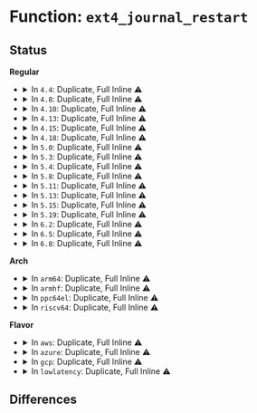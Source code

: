 # Function: <code>ext4_journal_restart</code>

## Status
<b>Regular</b>
<ul>
<li>
<details>
<summary>In <code>4.4</code>: Duplicate, Full Inline ⚠️</summary>

**Collision:** Static Duplication

**Inline:** Full

**Transformation:** False

**Instances:**

```
In fs/ext4/inode.c (ffffffff8129882a)
Location: fs/ext4/ext4_jbd2.h:341
Inline: True
Inline callers:
  - fs/ext4/inode.c:ext4_truncate_restart_trans
  - fs/ext4/inode.c:ext4_evict_inode
```
```
In fs/ext4/resize.c (ffffffff812bef06)
Location: fs/ext4/ext4_jbd2.h:341
Inline: True
Inline callers:
  - fs/ext4/resize.c:update_backups
```
```
In fs/ext4/migrate.c (ffffffff812cc125)
Location: fs/ext4/ext4_jbd2.h:341
Inline: True
Inline callers:
  - fs/ext4/migrate.c:finish_range
  - fs/ext4/migrate.c:ext4_ext_migrate
  - fs/ext4/migrate.c:ext4_ext_migrate
```
</details>
</li>
<li>
<details>
<summary>In <code>4.8</code>: Duplicate, Full Inline ⚠️</summary>

**Collision:** Static Duplication

**Inline:** Full

**Transformation:** False

**Instances:**

```
In fs/ext4/inode.c (ffffffff812cb653)
Location: fs/ext4/ext4_jbd2.h:349
Inline: True
Inline callers:
  - fs/ext4/inode.c:ext4_evict_inode
  - fs/ext4/inode.c:ext4_truncate_restart_trans
```
```
In fs/ext4/resize.c (ffffffff812ee95d)
Location: fs/ext4/ext4_jbd2.h:349
Inline: True
Inline callers:
  - fs/ext4/resize.c:update_backups
```
```
In fs/ext4/migrate.c (ffffffff812fc329)
Location: fs/ext4/ext4_jbd2.h:349
Inline: True
Inline callers:
  - fs/ext4/migrate.c:ext4_ext_migrate
  - fs/ext4/migrate.c:ext4_ext_migrate
  - fs/ext4/migrate.c:finish_range
```
</details>
</li>
<li>
<details>
<summary>In <code>4.10</code>: Duplicate, Full Inline ⚠️</summary>

**Collision:** Static Duplication

**Inline:** Full

**Transformation:** False

**Instances:**

```
In fs/ext4/inode.c (ffffffff812e1333)
Location: fs/ext4/ext4_jbd2.h:349
Inline: True
Inline callers:
  - fs/ext4/inode.c:ext4_evict_inode
  - fs/ext4/inode.c:ext4_truncate_restart_trans
```
```
In fs/ext4/resize.c (ffffffff8130492d)
Location: fs/ext4/ext4_jbd2.h:349
Inline: True
Inline callers:
  - fs/ext4/resize.c:update_backups
```
```
In fs/ext4/migrate.c (ffffffff813122d9)
Location: fs/ext4/ext4_jbd2.h:349
Inline: True
Inline callers:
  - fs/ext4/migrate.c:ext4_ext_migrate
  - fs/ext4/migrate.c:ext4_ext_migrate
  - fs/ext4/migrate.c:finish_range
```
</details>
</li>
<li>
<details>
<summary>In <code>4.13</code>: Duplicate, Full Inline ⚠️</summary>

**Collision:** Static Duplication

**Inline:** Full

**Transformation:** False

**Instances:**

```
In fs/ext4/inode.c (ffffffff812ffac7)
Location: fs/ext4/ext4_jbd2.h:345
Inline: True
Inline callers:
  - fs/ext4/inode.c:ext4_truncate_restart_trans
```
```
In fs/ext4/migrate.c (ffffffff813140d2)
Location: fs/ext4/ext4_jbd2.h:345
Inline: True
Inline callers:
  - fs/ext4/migrate.c:ext4_ext_migrate
  - fs/ext4/migrate.c:ext4_ext_migrate
  - fs/ext4/migrate.c:finish_range
```
```
In fs/ext4/resize.c (ffffffff8131f4b5)
Location: fs/ext4/ext4_jbd2.h:345
Inline: True
Inline callers:
  - fs/ext4/resize.c:update_backups
```
```
In fs/ext4/xattr.c (ffffffff8133a578)
Location: fs/ext4/ext4_jbd2.h:345
Inline: True
```
</details>
</li>
<li>
<details>
<summary>In <code>4.15</code>: Duplicate, Full Inline ⚠️</summary>

**Collision:** Static Duplication

**Inline:** Full

**Transformation:** False

**Instances:**

```
In fs/ext4/inode.c (ffffffff813242d4)
Location: fs/ext4/ext4_jbd2.h:345
Inline: True
Inline callers:
  - fs/ext4/inode.c:ext4_truncate_restart_trans
```
```
In fs/ext4/migrate.c (ffffffff81338892)
Location: fs/ext4/ext4_jbd2.h:345
Inline: True
Inline callers:
  - fs/ext4/migrate.c:ext4_ext_migrate
  - fs/ext4/migrate.c:ext4_ext_migrate
  - fs/ext4/migrate.c:finish_range
```
```
In fs/ext4/resize.c (ffffffff81343b55)
Location: fs/ext4/ext4_jbd2.h:345
Inline: True
Inline callers:
  - fs/ext4/resize.c:update_backups
```
```
In fs/ext4/xattr.c (ffffffff8135e948)
Location: fs/ext4/ext4_jbd2.h:345
Inline: True
```
</details>
</li>
<li>
<details>
<summary>In <code>4.18</code>: Duplicate, Full Inline ⚠️</summary>

**Collision:** Static Duplication

**Inline:** Full

**Transformation:** False

**Instances:**

```
In fs/ext4/inode.c (ffffffff8135251f)
Location: fs/ext4/ext4_jbd2.h:342
Inline: True
Inline callers:
  - fs/ext4/inode.c:ext4_truncate_restart_trans
```
```
In fs/ext4/migrate.c (ffffffff81366ae6)
Location: fs/ext4/ext4_jbd2.h:342
Inline: True
Inline callers:
  - fs/ext4/migrate.c:ext4_ext_migrate
  - fs/ext4/migrate.c:ext4_ext_migrate
  - fs/ext4/migrate.c:finish_range
  - fs/ext4/migrate.c:finish_range
```
```
In fs/ext4/resize.c (ffffffff813719f6)
Location: fs/ext4/ext4_jbd2.h:342
Inline: True
Inline callers:
  - fs/ext4/resize.c:update_backups
```
```
In fs/ext4/xattr.c (ffffffff8138d2a0)
Location: fs/ext4/ext4_jbd2.h:342
Inline: True
```
</details>
</li>
<li>
<details>
<summary>In <code>5.0</code>: Duplicate, Full Inline ⚠️</summary>

**Collision:** Static Duplication

**Inline:** Full

**Transformation:** False

**Instances:**

```
In fs/ext4/inode.c (ffffffff8136a63f)
Location: fs/ext4/ext4_jbd2.h:342
Inline: True
Inline callers:
  - fs/ext4/inode.c:ext4_truncate_restart_trans
```
```
In fs/ext4/migrate.c (ffffffff8137ef36)
Location: fs/ext4/ext4_jbd2.h:342
Inline: True
Inline callers:
  - fs/ext4/migrate.c:ext4_ext_migrate
  - fs/ext4/migrate.c:ext4_ext_migrate
  - fs/ext4/migrate.c:finish_range
  - fs/ext4/migrate.c:finish_range
```
```
In fs/ext4/resize.c (ffffffff81389e8f)
Location: fs/ext4/ext4_jbd2.h:342
Inline: True
Inline callers:
  - fs/ext4/resize.c:update_backups
```
```
In fs/ext4/xattr.c (ffffffff813a5eb0)
Location: fs/ext4/ext4_jbd2.h:342
Inline: True
```
</details>
</li>
<li>
<details>
<summary>In <code>5.3</code>: Duplicate, Full Inline ⚠️</summary>

**Collision:** Static Duplication

**Inline:** Full

**Transformation:** False

**Instances:**

```
In fs/ext4/inode.c (ffffffff81393b3f)
Location: fs/ext4/ext4_jbd2.h:342
Inline: True
Inline callers:
  - fs/ext4/inode.c:ext4_truncate_restart_trans
```
```
In fs/ext4/migrate.c (ffffffff813a869b)
Location: fs/ext4/ext4_jbd2.h:342
Inline: True
Inline callers:
  - fs/ext4/migrate.c:ext4_ext_migrate
  - fs/ext4/migrate.c:ext4_ext_migrate
  - fs/ext4/migrate.c:finish_range
  - fs/ext4/migrate.c:finish_range
```
```
In fs/ext4/resize.c (ffffffff813b48fc)
Location: fs/ext4/ext4_jbd2.h:342
Inline: True
Inline callers:
  - fs/ext4/resize.c:update_backups
```
```
In fs/ext4/xattr.c (ffffffff813cff01)
Location: fs/ext4/ext4_jbd2.h:342
Inline: True
```
</details>
</li>
<li>
<details>
<summary>In <code>5.4</code>: Duplicate, Full Inline ⚠️</summary>

**Collision:** Static Duplication

**Inline:** Full

**Transformation:** False

**Instances:**

```
In fs/ext4/inode.c (ffffffff813ac4df)
Location: fs/ext4/ext4_jbd2.h:342
Inline: True
Inline callers:
  - fs/ext4/inode.c:ext4_truncate_restart_trans
```
```
In fs/ext4/migrate.c (ffffffff813c1520)
Location: fs/ext4/ext4_jbd2.h:342
Inline: True
Inline callers:
  - fs/ext4/migrate.c:ext4_ext_migrate
  - fs/ext4/migrate.c:ext4_ext_migrate
  - fs/ext4/migrate.c:finish_range
  - fs/ext4/migrate.c:finish_range
```
```
In fs/ext4/resize.c (ffffffff813cd7fc)
Location: fs/ext4/ext4_jbd2.h:342
Inline: True
Inline callers:
  - fs/ext4/resize.c:update_backups
```
```
In fs/ext4/xattr.c (ffffffff813e95d1)
Location: fs/ext4/ext4_jbd2.h:342
Inline: True
```
</details>
</li>
<li>
<details>
<summary>In <code>5.8</code>: Duplicate, Full Inline ⚠️</summary>

**Collision:** Static Duplication

**Inline:** Full

**Transformation:** False

**Instances:**

```
In fs/ext4/extents.c (ffffffff813dff0e)
Location: fs/ext4/ext4_jbd2.h:353
Inline: True
Inline callers:
  - fs/ext4/extents.c:ext4_datasem_ensure_credits
```
```
In fs/ext4/indirect.c (ffffffff813ef9c3)
Location: fs/ext4/ext4_jbd2.h:353
Inline: True
Inline callers:
  - fs/ext4/indirect.c:ext4_ind_truncate_ensure_credits
```
```
In fs/ext4/migrate.c (ffffffff8140d616)
Location: fs/ext4/ext4_jbd2.h:353
Inline: True
Inline callers:
  - fs/ext4/migrate.c:ext4_ext_migrate
  - fs/ext4/migrate.c:ext4_ext_migrate
  - fs/ext4/migrate.c:ext4_ext_swap_inode_data
  - fs/ext4/migrate.c:ext4_ext_swap_inode_data
  - fs/ext4/migrate.c:ext4_ext_swap_inode_data
  - fs/ext4/migrate.c:ext4_ext_swap_inode_data
  - fs/ext4/migrate.c:free_tind_blocks
  - fs/ext4/migrate.c:free_tind_blocks
  - fs/ext4/migrate.c:free_dind_blocks
  - fs/ext4/migrate.c:free_dind_blocks
  - fs/ext4/migrate.c:free_dind_blocks
  - fs/ext4/migrate.c:free_dind_blocks
```
```
In fs/ext4/resize.c (ffffffff81419bf8)
Location: fs/ext4/ext4_jbd2.h:353
Inline: True
Inline callers:
  - fs/ext4/resize.c:update_backups
  - fs/ext4/resize.c:update_backups
  - fs/ext4/resize.c:setup_new_flex_group_blocks
  - fs/ext4/resize.c:setup_new_flex_group_blocks
  - fs/ext4/resize.c:setup_new_flex_group_blocks
  - fs/ext4/resize.c:setup_new_flex_group_blocks
  - fs/ext4/resize.c:setup_new_flex_group_blocks
  - fs/ext4/resize.c:setup_new_flex_group_blocks
  - fs/ext4/resize.c:set_flexbg_block_bitmap
  - fs/ext4/resize.c:set_flexbg_block_bitmap
```
```
In fs/ext4/xattr.c (ffffffff8143ac7c)
Location: fs/ext4/ext4_jbd2.h:353
Inline: True
Inline callers:
  - fs/ext4/xattr.c:ext4_xattr_delete_inode
  - fs/ext4/xattr.c:ext4_xattr_delete_inode
  - fs/ext4/xattr.c:ext4_xattr_inode_dec_ref_all
  - fs/ext4/xattr.c:ext4_xattr_inode_dec_ref_all
```
</details>
</li>
<li>
<details>
<summary>In <code>5.11</code>: Duplicate, Full Inline ⚠️</summary>

**Collision:** Static Duplication

**Inline:** Full

**Transformation:** False

**Instances:**

```
In fs/ext4/extents.c (ffffffff813f17ce)
Location: fs/ext4/ext4_jbd2.h:345
Inline: True
Inline callers:
  - fs/ext4/extents.c:ext4_datasem_ensure_credits
```
```
In fs/ext4/indirect.c (ffffffff81402118)
Location: fs/ext4/ext4_jbd2.h:345
Inline: True
Inline callers:
  - fs/ext4/indirect.c:ext4_ind_truncate_ensure_credits
```
```
In fs/ext4/migrate.c (ffffffff81420a76)
Location: fs/ext4/ext4_jbd2.h:345
Inline: True
Inline callers:
  - fs/ext4/migrate.c:ext4_ext_migrate
  - fs/ext4/migrate.c:ext4_ext_migrate
  - fs/ext4/migrate.c:ext4_ext_swap_inode_data
  - fs/ext4/migrate.c:ext4_ext_swap_inode_data
  - fs/ext4/migrate.c:ext4_ext_swap_inode_data
  - fs/ext4/migrate.c:ext4_ext_swap_inode_data
  - fs/ext4/migrate.c:free_tind_blocks
  - fs/ext4/migrate.c:free_tind_blocks
  - fs/ext4/migrate.c:free_dind_blocks
  - fs/ext4/migrate.c:free_dind_blocks
  - fs/ext4/migrate.c:free_dind_blocks
  - fs/ext4/migrate.c:free_dind_blocks
```
```
In fs/ext4/resize.c (ffffffff8142d898)
Location: fs/ext4/ext4_jbd2.h:345
Inline: True
Inline callers:
  - fs/ext4/resize.c:update_backups
  - fs/ext4/resize.c:update_backups
  - fs/ext4/resize.c:setup_new_flex_group_blocks
  - fs/ext4/resize.c:setup_new_flex_group_blocks
  - fs/ext4/resize.c:setup_new_flex_group_blocks
  - fs/ext4/resize.c:setup_new_flex_group_blocks
  - fs/ext4/resize.c:setup_new_flex_group_blocks
  - fs/ext4/resize.c:setup_new_flex_group_blocks
  - fs/ext4/resize.c:set_flexbg_block_bitmap
  - fs/ext4/resize.c:set_flexbg_block_bitmap
```
```
In fs/ext4/xattr.c (ffffffff814537ec)
Location: fs/ext4/ext4_jbd2.h:345
Inline: True
Inline callers:
  - fs/ext4/xattr.c:ext4_xattr_delete_inode
  - fs/ext4/xattr.c:ext4_xattr_delete_inode
  - fs/ext4/xattr.c:ext4_xattr_inode_dec_ref_all
  - fs/ext4/xattr.c:ext4_xattr_inode_dec_ref_all
```
</details>
</li>
<li>
<details>
<summary>In <code>5.13</code>: Duplicate, Full Inline ⚠️</summary>

**Collision:** Static Duplication

**Inline:** Full

**Transformation:** False

**Instances:**

```
In fs/ext4/extents.c (ffffffff813f7c4e)
Location: fs/ext4/ext4_jbd2.h:345
Inline: True
Inline callers:
  - fs/ext4/extents.c:ext4_datasem_ensure_credits
```
```
In fs/ext4/indirect.c (ffffffff81408522)
Location: fs/ext4/ext4_jbd2.h:345
Inline: True
Inline callers:
  - fs/ext4/indirect.c:ext4_ind_truncate_ensure_credits
```
```
In fs/ext4/migrate.c (ffffffff81427231)
Location: fs/ext4/ext4_jbd2.h:345
Inline: True
Inline callers:
  - fs/ext4/migrate.c:ext4_ext_migrate
  - fs/ext4/migrate.c:ext4_ext_migrate
  - fs/ext4/migrate.c:ext4_ext_swap_inode_data
  - fs/ext4/migrate.c:ext4_ext_swap_inode_data
  - fs/ext4/migrate.c:ext4_ext_swap_inode_data
  - fs/ext4/migrate.c:ext4_ext_swap_inode_data
  - fs/ext4/migrate.c:ext4_ext_swap_inode_data
  - fs/ext4/migrate.c:ext4_ext_swap_inode_data
  - fs/ext4/migrate.c:free_dind_blocks
  - fs/ext4/migrate.c:free_dind_blocks
  - fs/ext4/migrate.c:free_dind_blocks
  - fs/ext4/migrate.c:free_dind_blocks
```
```
In fs/ext4/resize.c (ffffffff81434558)
Location: fs/ext4/ext4_jbd2.h:345
Inline: True
Inline callers:
  - fs/ext4/resize.c:update_backups
  - fs/ext4/resize.c:update_backups
  - fs/ext4/resize.c:setup_new_flex_group_blocks
  - fs/ext4/resize.c:setup_new_flex_group_blocks
  - fs/ext4/resize.c:setup_new_flex_group_blocks
  - fs/ext4/resize.c:setup_new_flex_group_blocks
  - fs/ext4/resize.c:setup_new_flex_group_blocks
  - fs/ext4/resize.c:setup_new_flex_group_blocks
  - fs/ext4/resize.c:set_flexbg_block_bitmap
  - fs/ext4/resize.c:set_flexbg_block_bitmap
```
```
In fs/ext4/xattr.c (ffffffff8145910c)
Location: fs/ext4/ext4_jbd2.h:345
Inline: True
Inline callers:
  - fs/ext4/xattr.c:ext4_xattr_delete_inode
  - fs/ext4/xattr.c:ext4_xattr_delete_inode
  - fs/ext4/xattr.c:ext4_xattr_inode_dec_ref_all
  - fs/ext4/xattr.c:ext4_xattr_inode_dec_ref_all
```
</details>
</li>
<li>
<details>
<summary>In <code>5.15</code>: Duplicate, Full Inline ⚠️</summary>

**Collision:** Static Duplication

**Inline:** Full

**Transformation:** False

**Instances:**

```
In fs/ext4/extents.c (ffffffff8144a12e)
Location: fs/ext4/ext4_jbd2.h:351
Inline: True
Inline callers:
  - fs/ext4/extents.c:ext4_datasem_ensure_credits
```
```
In fs/ext4/indirect.c (ffffffff8145af6a)
Location: fs/ext4/ext4_jbd2.h:351
Inline: True
Inline callers:
  - fs/ext4/indirect.c:ext4_ind_truncate_ensure_credits
```
```
In fs/ext4/migrate.c (ffffffff8147aec8)
Location: fs/ext4/ext4_jbd2.h:351
Inline: True
Inline callers:
  - fs/ext4/migrate.c:ext4_ext_migrate
  - fs/ext4/migrate.c:ext4_ext_migrate
  - fs/ext4/migrate.c:ext4_ext_swap_inode_data
  - fs/ext4/migrate.c:ext4_ext_swap_inode_data
  - fs/ext4/migrate.c:ext4_ext_swap_inode_data
  - fs/ext4/migrate.c:ext4_ext_swap_inode_data
  - fs/ext4/migrate.c:ext4_ext_swap_inode_data
  - fs/ext4/migrate.c:ext4_ext_swap_inode_data
  - fs/ext4/migrate.c:free_dind_blocks
  - fs/ext4/migrate.c:free_dind_blocks
  - fs/ext4/migrate.c:free_dind_blocks
  - fs/ext4/migrate.c:free_dind_blocks
```
```
In fs/ext4/resize.c (ffffffff81487fd4)
Location: fs/ext4/ext4_jbd2.h:351
Inline: True
Inline callers:
  - fs/ext4/resize.c:update_backups
  - fs/ext4/resize.c:update_backups
  - fs/ext4/resize.c:setup_new_flex_group_blocks
  - fs/ext4/resize.c:setup_new_flex_group_blocks
  - fs/ext4/resize.c:setup_new_flex_group_blocks
  - fs/ext4/resize.c:setup_new_flex_group_blocks
  - fs/ext4/resize.c:setup_new_flex_group_blocks
  - fs/ext4/resize.c:setup_new_flex_group_blocks
  - fs/ext4/resize.c:set_flexbg_block_bitmap
  - fs/ext4/resize.c:set_flexbg_block_bitmap
```
```
In fs/ext4/xattr.c (ffffffff814ad21c)
Location: fs/ext4/ext4_jbd2.h:351
Inline: True
Inline callers:
  - fs/ext4/xattr.c:ext4_xattr_delete_inode
  - fs/ext4/xattr.c:ext4_xattr_delete_inode
  - fs/ext4/xattr.c:ext4_xattr_inode_dec_ref_all
  - fs/ext4/xattr.c:ext4_xattr_inode_dec_ref_all
```
</details>
</li>
<li>
<details>
<summary>In <code>5.19</code>: Duplicate, Full Inline ⚠️</summary>

**Collision:** Static Duplication

**Inline:** Full

**Transformation:** False

**Instances:**

```
In fs/ext4/extents.c (ffffffff814c687e)
Location: fs/ext4/ext4_jbd2.h:351
Inline: True
Inline callers:
  - fs/ext4/extents.c:ext4_datasem_ensure_credits
```
```
In fs/ext4/indirect.c (ffffffff814d8ce8)
Location: fs/ext4/ext4_jbd2.h:351
Inline: True
Inline callers:
  - fs/ext4/indirect.c:ext4_ind_truncate_ensure_credits
```
```
In fs/ext4/migrate.c (ffffffff814fd2f6)
Location: fs/ext4/ext4_jbd2.h:351
Inline: True
Inline callers:
  - fs/ext4/migrate.c:ext4_ext_migrate
  - fs/ext4/migrate.c:ext4_ext_swap_inode_data
  - fs/ext4/migrate.c:ext4_ext_swap_inode_data
  - fs/ext4/migrate.c:ext4_ext_swap_inode_data
  - fs/ext4/migrate.c:free_dind_blocks
  - fs/ext4/migrate.c:free_dind_blocks
```
```
In fs/ext4/resize.c (ffffffff8150d5a5)
Location: fs/ext4/ext4_jbd2.h:351
Inline: True
Inline callers:
  - fs/ext4/resize.c:update_backups
  - fs/ext4/resize.c:setup_new_flex_group_blocks
  - fs/ext4/resize.c:setup_new_flex_group_blocks
  - fs/ext4/resize.c:setup_new_flex_group_blocks
  - fs/ext4/resize.c:set_flexbg_block_bitmap
```
```
In fs/ext4/xattr.c (ffffffff815352b7)
Location: fs/ext4/ext4_jbd2.h:351
Inline: True
Inline callers:
  - fs/ext4/xattr.c:ext4_xattr_delete_inode
  - fs/ext4/xattr.c:ext4_xattr_delete_inode
  - fs/ext4/xattr.c:ext4_xattr_inode_dec_ref_all
  - fs/ext4/xattr.c:ext4_xattr_inode_dec_ref_all
```
</details>
</li>
<li>
<details>
<summary>In <code>6.2</code>: Duplicate, Full Inline ⚠️</summary>

**Collision:** Static Duplication

**Inline:** Full

**Transformation:** False

**Instances:**

```
In fs/ext4/extents.c (ffffffff8155ee6e)
Location: fs/ext4/ext4_jbd2.h:351
Inline: True
Inline callers:
  - fs/ext4/extents.c:ext4_datasem_ensure_credits
```
```
In fs/ext4/indirect.c (ffffffff81571af8)
Location: fs/ext4/ext4_jbd2.h:351
Inline: True
Inline callers:
  - fs/ext4/indirect.c:ext4_ind_truncate_ensure_credits
```
```
In fs/ext4/migrate.c (ffffffff81597ac2)
Location: fs/ext4/ext4_jbd2.h:351
Inline: True
Inline callers:
  - fs/ext4/migrate.c:ext4_ext_migrate
  - fs/ext4/migrate.c:ext4_ext_swap_inode_data
  - fs/ext4/migrate.c:ext4_ext_swap_inode_data
  - fs/ext4/migrate.c:ext4_ext_swap_inode_data
  - fs/ext4/migrate.c:free_dind_blocks
  - fs/ext4/migrate.c:free_dind_blocks
```
```
In fs/ext4/resize.c (ffffffff815a83b1)
Location: fs/ext4/ext4_jbd2.h:351
Inline: True
Inline callers:
  - fs/ext4/resize.c:update_backups
  - fs/ext4/resize.c:setup_new_flex_group_blocks
  - fs/ext4/resize.c:setup_new_flex_group_blocks
  - fs/ext4/resize.c:setup_new_flex_group_blocks
  - fs/ext4/resize.c:set_flexbg_block_bitmap
```
```
In fs/ext4/xattr.c (ffffffff815d36f7)
Location: fs/ext4/ext4_jbd2.h:351
Inline: True
Inline callers:
  - fs/ext4/xattr.c:ext4_xattr_delete_inode
  - fs/ext4/xattr.c:ext4_xattr_delete_inode
  - fs/ext4/xattr.c:ext4_xattr_inode_dec_ref_all
  - fs/ext4/xattr.c:ext4_xattr_inode_dec_ref_all
```
</details>
</li>
<li>
<details>
<summary>In <code>6.5</code>: Duplicate, Full Inline ⚠️</summary>

**Collision:** Static Duplication

**Inline:** Full

**Transformation:** False

**Instances:**

```
In fs/ext4/extents.c (ffffffff81596c2e)
Location: fs/ext4/ext4_jbd2.h:351
Inline: True
Inline callers:
  - fs/ext4/extents.c:ext4_datasem_ensure_credits
```
```
In fs/ext4/indirect.c (ffffffff815a9888)
Location: fs/ext4/ext4_jbd2.h:351
Inline: True
Inline callers:
  - fs/ext4/indirect.c:ext4_ind_truncate_ensure_credits
```
```
In fs/ext4/inode.c (ffffffff815b5cea)
Location: fs/ext4/ext4_jbd2.h:351
Inline: True
Inline callers:
  - fs/ext4/inode.c:mpage_prepare_extent_to_map
```
```
In fs/ext4/migrate.c (ffffffff815ce502)
Location: fs/ext4/ext4_jbd2.h:351
Inline: True
Inline callers:
  - fs/ext4/migrate.c:ext4_ext_migrate
  - fs/ext4/migrate.c:ext4_ext_swap_inode_data
  - fs/ext4/migrate.c:ext4_ext_swap_inode_data
  - fs/ext4/migrate.c:ext4_ext_swap_inode_data
  - fs/ext4/migrate.c:free_dind_blocks
  - fs/ext4/migrate.c:free_dind_blocks
```
```
In fs/ext4/resize.c (ffffffff815dec31)
Location: fs/ext4/ext4_jbd2.h:351
Inline: True
Inline callers:
  - fs/ext4/resize.c:update_backups
  - fs/ext4/resize.c:setup_new_flex_group_blocks
  - fs/ext4/resize.c:setup_new_flex_group_blocks
  - fs/ext4/resize.c:setup_new_flex_group_blocks
  - fs/ext4/resize.c:set_flexbg_block_bitmap
```
```
In fs/ext4/xattr.c (ffffffff8160b2a7)
Location: fs/ext4/ext4_jbd2.h:351
Inline: True
Inline callers:
  - fs/ext4/xattr.c:ext4_xattr_delete_inode
  - fs/ext4/xattr.c:ext4_xattr_delete_inode
  - fs/ext4/xattr.c:ext4_xattr_inode_dec_ref_all
  - fs/ext4/xattr.c:ext4_xattr_inode_dec_ref_all
```
</details>
</li>
<li>
<details>
<summary>In <code>6.8</code>: Duplicate, Full Inline ⚠️</summary>

**Collision:** Static Duplication

**Inline:** Full

**Transformation:** False

**Instances:**

```
In fs/ext4/extents.c (ffffffff815cf8dc)
Location: fs/ext4/ext4_jbd2.h:351
Inline: True
Inline callers:
  - fs/ext4/extents.c:ext4_datasem_ensure_credits
```
```
In fs/ext4/indirect.c (ffffffff815e2636)
Location: fs/ext4/ext4_jbd2.h:351
Inline: True
Inline callers:
  - fs/ext4/indirect.c:ext4_ind_truncate_ensure_credits
```
```
In fs/ext4/inode.c (ffffffff815eea95)
Location: fs/ext4/ext4_jbd2.h:351
Inline: True
Inline callers:
  - fs/ext4/inode.c:mpage_prepare_extent_to_map
```
```
In fs/ext4/migrate.c (ffffffff81606d82)
Location: fs/ext4/ext4_jbd2.h:351
Inline: True
Inline callers:
  - fs/ext4/migrate.c:ext4_ext_migrate
  - fs/ext4/migrate.c:ext4_ext_swap_inode_data
  - fs/ext4/migrate.c:ext4_ext_swap_inode_data
  - fs/ext4/migrate.c:ext4_ext_swap_inode_data
  - fs/ext4/migrate.c:free_dind_blocks
  - fs/ext4/migrate.c:free_dind_blocks
```
```
In fs/ext4/resize.c (ffffffff816176ed)
Location: fs/ext4/ext4_jbd2.h:351
Inline: True
Inline callers:
  - fs/ext4/resize.c:update_backups
  - fs/ext4/resize.c:setup_new_flex_group_blocks
  - fs/ext4/resize.c:setup_new_flex_group_blocks
  - fs/ext4/resize.c:setup_new_flex_group_blocks
  - fs/ext4/resize.c:set_flexbg_block_bitmap
```
```
In fs/ext4/xattr.c (ffffffff81644067)
Location: fs/ext4/ext4_jbd2.h:351
Inline: True
Inline callers:
  - fs/ext4/xattr.c:ext4_xattr_delete_inode
  - fs/ext4/xattr.c:ext4_xattr_delete_inode
  - fs/ext4/xattr.c:ext4_xattr_inode_dec_ref_all
  - fs/ext4/xattr.c:ext4_xattr_inode_dec_ref_all
```
</details>
</li>
</ul>
<b>Arch</b>
<ul>
<li>
<details>
<summary>In <code>arm64</code>: Duplicate, Full Inline ⚠️</summary>

**Collision:** Static Duplication

**Inline:** Full

**Transformation:** False

**Instances:**

```
In fs/ext4/inode.c (ffff800010480bf8)
Location: fs/ext4/ext4_jbd2.h:342
Inline: True
Inline callers:
  - fs/ext4/inode.c:ext4_truncate_restart_trans
```
```
In fs/ext4/migrate.c (ffff800010498a38)
Location: fs/ext4/ext4_jbd2.h:342
Inline: True
Inline callers:
  - fs/ext4/migrate.c:ext4_ext_migrate
  - fs/ext4/migrate.c:ext4_ext_swap_inode_data
  - fs/ext4/migrate.c:finish_range
  - fs/ext4/migrate.c:finish_range
```
```
In fs/ext4/resize.c (ffff8000104a6e34)
Location: fs/ext4/ext4_jbd2.h:342
Inline: True
Inline callers:
  - fs/ext4/resize.c:update_backups
```
```
In fs/ext4/xattr.c (ffff8000104c253c)
Location: fs/ext4/ext4_jbd2.h:342
Inline: True
```
</details>
</li>
<li>
<details>
<summary>In <code>armhf</code>: Duplicate, Full Inline ⚠️</summary>

**Collision:** Static Duplication

**Inline:** Full

**Transformation:** False

**Instances:**

```
In fs/ext4/inode.c (c0641cdc)
Location: fs/ext4/ext4_jbd2.h:342
Inline: True
Inline callers:
  - fs/ext4/inode.c:ext4_truncate_restart_trans
```
```
In fs/ext4/migrate.c (c065a5f8)
Location: fs/ext4/ext4_jbd2.h:342
Inline: True
Inline callers:
  - fs/ext4/migrate.c:ext4_ext_migrate
  - fs/ext4/migrate.c:ext4_ext_migrate
  - fs/ext4/migrate.c:finish_range
  - fs/ext4/migrate.c:finish_range
```
```
In fs/ext4/resize.c (c0668be8)
Location: fs/ext4/ext4_jbd2.h:342
Inline: True
Inline callers:
  - fs/ext4/resize.c:update_backups
```
```
In fs/ext4/xattr.c (c068648c)
Location: fs/ext4/ext4_jbd2.h:342
Inline: True
```
</details>
</li>
<li>
<details>
<summary>In <code>ppc64el</code>: Duplicate, Full Inline ⚠️</summary>

**Collision:** Static Duplication

**Inline:** Full

**Transformation:** False

**Instances:**

```
In fs/ext4/inode.c (c0000000005a4f70)
Location: fs/ext4/ext4_jbd2.h:342
Inline: True
Inline callers:
  - fs/ext4/inode.c:ext4_truncate_restart_trans
```
```
In fs/ext4/migrate.c (c0000000005c2d00)
Location: fs/ext4/ext4_jbd2.h:342
Inline: True
Inline callers:
  - fs/ext4/migrate.c:ext4_ext_migrate
  - fs/ext4/migrate.c:ext4_ext_migrate
  - fs/ext4/migrate.c:finish_range
  - fs/ext4/migrate.c:finish_range
```
```
In fs/ext4/resize.c (c0000000005d34f8)
Location: fs/ext4/ext4_jbd2.h:342
Inline: True
Inline callers:
  - fs/ext4/resize.c:update_backups
```
```
In fs/ext4/xattr.c (c0000000005f9488)
Location: fs/ext4/ext4_jbd2.h:342
Inline: True
```
</details>
</li>
<li>
<details>
<summary>In <code>riscv64</code>: Duplicate, Full Inline ⚠️</summary>

**Collision:** Static Duplication

**Inline:** Full

**Transformation:** False

**Instances:**

```
In fs/ext4/inode.c (ffffffe0003099bc)
Location: fs/ext4/ext4_jbd2.h:342
Inline: True
Inline callers:
  - fs/ext4/inode.c:ext4_truncate_restart_trans
```
```
In fs/ext4/migrate.c (ffffffe00031c914)
Location: fs/ext4/ext4_jbd2.h:342
Inline: True
Inline callers:
  - fs/ext4/migrate.c:ext4_ext_migrate
  - fs/ext4/migrate.c:ext4_ext_migrate
  - fs/ext4/migrate.c:finish_range
  - fs/ext4/migrate.c:finish_range
```
```
In fs/ext4/resize.c (ffffffe000326e04)
Location: fs/ext4/ext4_jbd2.h:342
Inline: True
Inline callers:
  - fs/ext4/resize.c:update_backups
```
```
In fs/ext4/xattr.c (ffffffe00033d9e8)
Location: fs/ext4/ext4_jbd2.h:342
Inline: True
```
</details>
</li>
</ul>
<b>Flavor</b>
<ul>
<li>
<details>
<summary>In <code>aws</code>: Duplicate, Full Inline ⚠️</summary>

**Collision:** Static Duplication

**Inline:** Full

**Transformation:** False

**Instances:**

```
In fs/ext4/inode.c (ffffffff813a4abf)
Location: fs/ext4/ext4_jbd2.h:342
Inline: True
Inline callers:
  - fs/ext4/inode.c:ext4_truncate_restart_trans
```
```
In fs/ext4/migrate.c (ffffffff813b9b00)
Location: fs/ext4/ext4_jbd2.h:342
Inline: True
Inline callers:
  - fs/ext4/migrate.c:ext4_ext_migrate
  - fs/ext4/migrate.c:ext4_ext_migrate
  - fs/ext4/migrate.c:finish_range
  - fs/ext4/migrate.c:finish_range
```
```
In fs/ext4/resize.c (ffffffff813c5ddc)
Location: fs/ext4/ext4_jbd2.h:342
Inline: True
Inline callers:
  - fs/ext4/resize.c:update_backups
```
```
In fs/ext4/xattr.c (ffffffff813e1bb1)
Location: fs/ext4/ext4_jbd2.h:342
Inline: True
```
</details>
</li>
<li>
<details>
<summary>In <code>azure</code>: Duplicate, Full Inline ⚠️</summary>

**Collision:** Static Duplication

**Inline:** Full

**Transformation:** False

**Instances:**

```
In fs/ext4/inode.c (ffffffff8139554f)
Location: fs/ext4/ext4_jbd2.h:342
Inline: True
Inline callers:
  - fs/ext4/inode.c:ext4_truncate_restart_trans
```
```
In fs/ext4/migrate.c (ffffffff813aa590)
Location: fs/ext4/ext4_jbd2.h:342
Inline: True
Inline callers:
  - fs/ext4/migrate.c:ext4_ext_migrate
  - fs/ext4/migrate.c:ext4_ext_migrate
  - fs/ext4/migrate.c:finish_range
  - fs/ext4/migrate.c:finish_range
```
```
In fs/ext4/resize.c (ffffffff813b685c)
Location: fs/ext4/ext4_jbd2.h:342
Inline: True
Inline callers:
  - fs/ext4/resize.c:update_backups
```
```
In fs/ext4/xattr.c (ffffffff813d2631)
Location: fs/ext4/ext4_jbd2.h:342
Inline: True
```
</details>
</li>
<li>
<details>
<summary>In <code>gcp</code>: Duplicate, Full Inline ⚠️</summary>

**Collision:** Static Duplication

**Inline:** Full

**Transformation:** False

**Instances:**

```
In fs/ext4/inode.c (ffffffff813a231f)
Location: fs/ext4/ext4_jbd2.h:342
Inline: True
Inline callers:
  - fs/ext4/inode.c:ext4_truncate_restart_trans
```
```
In fs/ext4/migrate.c (ffffffff813b7360)
Location: fs/ext4/ext4_jbd2.h:342
Inline: True
Inline callers:
  - fs/ext4/migrate.c:ext4_ext_migrate
  - fs/ext4/migrate.c:ext4_ext_migrate
  - fs/ext4/migrate.c:finish_range
  - fs/ext4/migrate.c:finish_range
```
```
In fs/ext4/resize.c (ffffffff813c326c)
Location: fs/ext4/ext4_jbd2.h:342
Inline: True
Inline callers:
  - fs/ext4/resize.c:update_backups
```
```
In fs/ext4/xattr.c (ffffffff813def31)
Location: fs/ext4/ext4_jbd2.h:342
Inline: True
```
</details>
</li>
<li>
<details>
<summary>In <code>lowlatency</code>: Duplicate, Full Inline ⚠️</summary>

**Collision:** Static Duplication

**Inline:** Full

**Transformation:** False

**Instances:**

```
In fs/ext4/inode.c (ffffffff813b69ef)
Location: fs/ext4/ext4_jbd2.h:342
Inline: True
Inline callers:
  - fs/ext4/inode.c:ext4_truncate_restart_trans
```
```
In fs/ext4/migrate.c (ffffffff813cc06e)
Location: fs/ext4/ext4_jbd2.h:342
Inline: True
Inline callers:
  - fs/ext4/migrate.c:ext4_ext_migrate
  - fs/ext4/migrate.c:ext4_ext_migrate
  - fs/ext4/migrate.c:finish_range
  - fs/ext4/migrate.c:finish_range
```
```
In fs/ext4/resize.c (ffffffff813d8417)
Location: fs/ext4/ext4_jbd2.h:342
Inline: True
Inline callers:
  - fs/ext4/resize.c:update_backups
```
```
In fs/ext4/xattr.c (ffffffff813f4351)
Location: fs/ext4/ext4_jbd2.h:342
Inline: True
```
</details>
</li>
</ul>

## Differences
